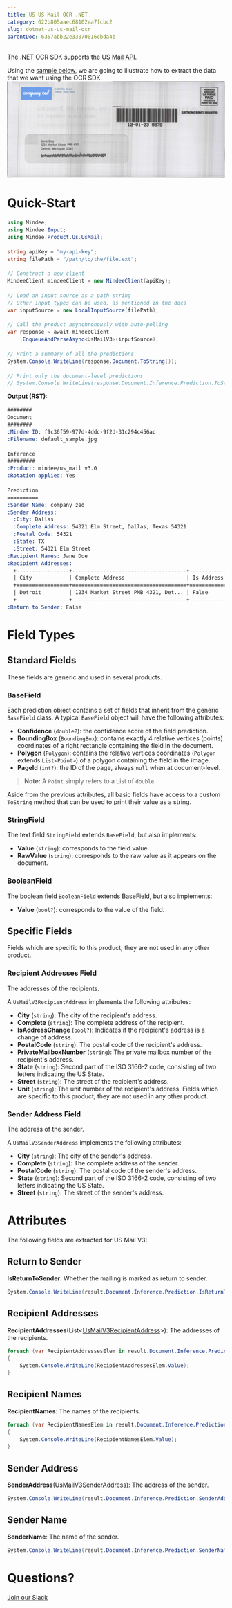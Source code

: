 ```yaml
---
title: US US Mail OCR .NET
category: 622b805aaec68102ea7fcbc2
slug: dotnet-us-us-mail-ocr
parentDoc: 6357abb22e33070016cbda4b
---
```

The .NET OCR SDK supports the [US Mail API](https://platform.mindee.com/mindee/us_mail).

Using the [sample below](https://github.com/mindee/client-lib-test-data/blob/main/products/us_mail/default_sample.jpg), we are going to illustrate how to extract the data that we want using the OCR SDK.
![US Mail sample](https://github.com/mindee/client-lib-test-data/blob/main/products/us_mail/default_sample.jpg?raw=true)

# Quick-Start
```csharp
using Mindee;
using Mindee.Input;
using Mindee.Product.Us.UsMail;

string apiKey = "my-api-key";
string filePath = "/path/to/the/file.ext";

// Construct a new client
MindeeClient mindeeClient = new MindeeClient(apiKey);

// Load an input source as a path string
// Other input types can be used, as mentioned in the docs
var inputSource = new LocalInputSource(filePath);

// Call the product asynchronously with auto-polling
var response = await mindeeClient
    .EnqueueAndParseAsync<UsMailV3>(inputSource);

// Print a summary of all the predictions
System.Console.WriteLine(response.Document.ToString());

// Print only the document-level predictions
// System.Console.WriteLine(response.Document.Inference.Prediction.ToString());

```

**Output (RST):**
```rst
########
Document
########
:Mindee ID: f9c36f59-977d-4ddc-9f2d-31c294c456ac
:Filename: default_sample.jpg

Inference
#########
:Product: mindee/us_mail v3.0
:Rotation applied: Yes

Prediction
==========
:Sender Name: company zed
:Sender Address:
  :City: Dallas
  :Complete Address: 54321 Elm Street, Dallas, Texas 54321
  :Postal Code: 54321
  :State: TX
  :Street: 54321 Elm Street
:Recipient Names: Jane Doe
:Recipient Addresses:
  +-----------------+-------------------------------------+-------------------+-------------+------------------------+-------+---------------------------+-----------------+
  | City            | Complete Address                    | Is Address Change | Postal Code | Private Mailbox Number | State | Street                    | Unit            |
  +=================+=====================================+===================+=============+========================+=======+===========================+=================+
  | Detroit         | 1234 Market Street PMB 4321, Det... | False             | 12345       | 4321                   | MI    | 1234 Market Street        |                 |
  +-----------------+-------------------------------------+-------------------+-------------+------------------------+-------+---------------------------+-----------------+
:Return to Sender: False
```

# Field Types
## Standard Fields
These fields are generic and used in several products.

### BaseField
Each prediction object contains a set of fields that inherit from the generic `BaseField` class.
A typical `BaseField` object will have the following attributes:

* **Confidence** (`double?`): the confidence score of the field prediction.
* **BoundingBox** (`BoundingBox`): contains exactly 4 relative vertices (points) coordinates of a right rectangle containing the field in the document.
* **Polygon** (`Polygon`): contains the relative vertices coordinates (`Polygon` extends `List<Point>`) of a polygon containing the field in the image.
* **PageId** (`int?`): the ID of the page, always `null` when at document-level.

> **Note:** A `Point` simply refers to a List of `double`.


Aside from the previous attributes, all basic fields have access to a custom `ToString` method that can be used to print their value as a string.

### StringField
The text field `StringField` extends `BaseField`, but also implements:
* **Value** (`string`): corresponds to the field value.
* **RawValue** (`string`): corresponds to the raw value as it appears on the document.

### BooleanField
The boolean field `BooleanField` extends BaseField, but also implements:
* **Value** (`bool?`): corresponds to the value of the field.

## Specific Fields
Fields which are specific to this product; they are not used in any other product.

### Recipient Addresses Field
The addresses of the recipients.

A `UsMailV3RecipientAddress` implements the following attributes:

* **City** (`string`): The city of the recipient's address.
* **Complete** (`string`): The complete address of the recipient.
* **IsAddressChange** (`bool?`): Indicates if the recipient's address is a change of address.
* **PostalCode** (`string`): The postal code of the recipient's address.
* **PrivateMailboxNumber** (`string`): The private mailbox number of the recipient's address.
* **State** (`string`): Second part of the ISO 3166-2 code, consisting of two letters indicating the US State.
* **Street** (`string`): The street of the recipient's address.
* **Unit** (`string`): The unit number of the recipient's address.
Fields which are specific to this product; they are not used in any other product.

### Sender Address Field
The address of the sender.

A `UsMailV3SenderAddress` implements the following attributes:

* **City** (`string`): The city of the sender's address.
* **Complete** (`string`): The complete address of the sender.
* **PostalCode** (`string`): The postal code of the sender's address.
* **State** (`string`): Second part of the ISO 3166-2 code, consisting of two letters indicating the US State.
* **Street** (`string`): The street of the sender's address.

# Attributes
The following fields are extracted for US Mail V3:

## Return to Sender
**IsReturnToSender**: Whether the mailing is marked as return to sender.

```csharp
System.Console.WriteLine(result.Document.Inference.Prediction.IsReturnToSender.Value);
```

## Recipient Addresses
**RecipientAddresses**(List<[UsMailV3RecipientAddress](#recipient-addresses-field)>): The addresses of the recipients.

```csharp
foreach (var RecipientAddressesElem in result.Document.Inference.Prediction.RecipientAddresses)
{
    System.Console.WriteLine(RecipientAddressesElem.Value);
}
```

## Recipient Names
**RecipientNames**: The names of the recipients.

```csharp
foreach (var RecipientNamesElem in result.Document.Inference.Prediction.RecipientNames)
{
    System.Console.WriteLine(RecipientNamesElem.Value);
}
```

## Sender Address
**SenderAddress**([UsMailV3SenderAddress](#sender-address-field)): The address of the sender.

```csharp
System.Console.WriteLine(result.Document.Inference.Prediction.SenderAddress.Value);
```

## Sender Name
**SenderName**: The name of the sender.

```csharp
System.Console.WriteLine(result.Document.Inference.Prediction.SenderName.Value);
```

# Questions?
[Join our Slack](https://join.slack.com/t/mindee-community/shared_invite/zt-2d0ds7dtz-DPAF81ZqTy20chsYpQBW5g)
